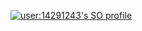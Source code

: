 [![user:14291243's SO profile](https://stackoverflow-readme-profile.johannchopin.fr/profile/14291243?theme=dark&website=true&location=true)](https://github.com/johannchopin/stackoverflow-readme-profile)
